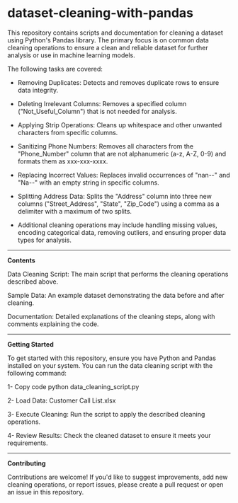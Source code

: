 # dataset-cleaning-with-pandas<br>  

This repository contains scripts and documentation for cleaning a dataset using Python's Pandas library. The primary focus is on common data cleaning operations to ensure a clean and reliable dataset for further analysis or use in machine learning models.   

The following tasks are covered:

- Removing Duplicates: Detects and removes duplicate rows to ensure data integrity.

- Deleting Irrelevant Columns: Removes a specified column ("Not_Useful_Column") that is not needed for analysis.

- Applying Strip Operations: Cleans up whitespace and other unwanted characters from specific columns.

- Sanitizing Phone Numbers: Removes all characters from the "Phone_Number" column that are not alphanumeric (a-z, A-Z, 0-9) and formats them as xxx-xxx-xxxx.<br>

- Replacing Incorrect Values: Replaces invalid occurrences of "nan--" and "Na--" with an empty string in specific columns.<br>

- Splitting Address Data: Splits the "Address" column into three new columns ("Street_Address", "State", "Zip_Code") using a comma as a delimiter with a maximum of two splits.<br>

- Additional cleaning operations may include handling missing values, encoding categorical data, removing outliers, and ensuring proper data types for analysis.<br>

--------

 **Contents**

Data Cleaning Script: The main script that performs the cleaning operations described above.

Sample Data: An example dataset demonstrating the data before and after cleaning.

Documentation: Detailed explanations of the cleaning steps, along with comments explaining the code.

---------

**Getting Started**

To get started with this repository, ensure you have Python and Pandas installed on your system. You can run the data cleaning script with the following command:


1- Copy code python data_cleaning_script.py  

2- Load Data: Customer Call List.xlsx

3- Execute Cleaning: Run the script to apply the described cleaning operations.

4- Review Results: Check the cleaned dataset to ensure it meets your requirements.

----------

**Contributing**

Contributions are welcome! If you'd like to suggest improvements, add new cleaning operations, or report issues, please create a pull request or open an issue in this repository.

